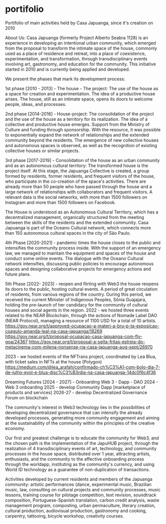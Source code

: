 # portifolio
Portifolio of main activities held by Casa Japuanga, since it's creation on 2010

About Us:
Casa Japuanga (formerly Project Alberto Seabra 1128) is an experience in developing an intentional urban community, which emerged from the proposal to transform the intimate space of the house, commonly used as a place of residence and retreat, into a place of coexistence, experimentation, and transformation, through transdisciplinary events involving art, gastronomy, and education for the community. This initiative started in 2010 and is currently being applied and developed.

We present the phases that mark its development process:

1st phase [2010 - 2013] - The house - The project: The use of the house as a space for creation and experimentation. The idea of a productive house arises. The house, still as an intimate space, opens its doors to welcome people, ideas, and processes.

2nd phase [2014-2016] - House-project: The consolidation of the project and the use of the house as a territory for its realization. The idea of a collective and productive house emerges. Support from the Ministry of Culture and funding through sponsorship. With the resource, it was possible to exponentially expand the network of relationships and the extended community beyond the residents. The emergence of new collective houses and autonomous spaces is observed, as well as the recognition of existing collective houses or similar projects.

3rd phase [2017-2019] - Consolidation of the house as an urban community and as an autonomous cultural territory: The transformed house is the project itself. At this stage, the Japuanga Collective is created, a group formed by residents, former residents, and frequent visitors of the house, who participate in the co-creation of the space's activities. There are already more than 50 people who have passed through the house and a large network of relationships with collaborators and frequent visitors. A relevant data is the social networks, with more than 1500 followers on Instagram and more than 1500 followers on Facebook.

The House is understood as an Autonomous Cultural Territory, which has a decentralized management, organically structured from the meeting between the skills of the residents and the extended community. Casa Japuanga is part of the Oceano Cultural network, which connects more than 150 autonomous cultural spaces in the city of São Paulo.

4th Phase [2020-2021] - pandemic times
the house closes to the public and intensifies the community process inside. With the support of an emergency law, we managed to maintain the equipment and spaces of the house and conduct some online events. The dialogue with the Oceano Cultural network intensifies, discussing public policies to encourage autonomous spaces and designing collaborative projects for emergency actions and future plans.

5th Phase [2022- 2023] - reopen and flirting with Web3
the house reopens its doors to the public, hosting cultural events. A period of great circulation of residents, from various regions of the country. During this period, we received the current Minister of Indigenous Peoples, Sônia Guajajara, holding the pre-launch of her candidacy for the community of cultural houses and social agents in the region.
2022 - we hosted three events related to the NEAR Blockchain, through the actions of Nomade Label DAO (NEAR Protocol), managing a resource of 1100 USD for a total of 10 artists.
https://gov.near.org/t/approved-ocupacao-a-materi-a-bru-p-ta-exposicao-coagulo-amanda-leal-na-casa-japuanga/18269
https://gov.near.org/t/proposal-ocupacao-casa-japuanga-com-fly-goa/24367
https://gov.near.org/t/proposal-a-seita-fritas-estreia-do-metacinema-com-milena-nonsense-na-casa-japuanga-aug-sept/26970

2023 - we hosted events of the NFTrans project, coordinated by Lea Blua, with ticket sales in NFTs at the house (Polygon)
https://medium.com/@lea_arafah/confirmado-ch%C3%A1-com-bolo-dia-7-de-julho-evol-e-blua-disc%C3%B3rdia-na-casa-japuanga-14dc0f6c4f36 

Dreaming Futures [2024 - 2027] - Onboarding Web 3 - Dapp - DAO
2024 - Web 3 onboarding
2025 - develop Community Dapp [marketplace of products and services]
2026-27 - develop Decentralized Governance Forum on blockchain 

The community's interest in Web3 technology lies in the possibilities of developing decentralized governance that can intensify the already developed processes, generating more community engagement and aiming at the sustainability of the community within the principles of the creative economy.

Our first and greatest challenge is to educate the community for Web3, and the chosen path is the implementation of the JapuHUB project, through the realization of 4 transdisciplinary events of art, technology, and community processes in the house space, distributed over 1 year, attracting artists, enthusiasts, and the community to the affective onboarding process through the worldapp, instituting <WLD> as the community's currency, and using World ID technology as a guarantee of non-duplication of transactions.

Activities developed by current residents and members of the Japuanga community:
artistic performances (dance, experimental music, Brazilian music, law, consulting on cultural projects and community processes, music lessons, training course for pilotage competition, text revision, soundtrack composition, Portuguese-Spanish translation, carbon credit analysis, waste management program, composting, urban permaculture, literary creation, cultural production, audiovisual production, gastronomy and cooking, carpentry, tattooing, bicycle workshop, creativity courses.
